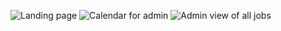 ![Landing page](https://github.com/jong86/cleaning-service-frontendweb/blob/master/docs/landing_page.jpg)
![Calendar for admin](https://github.com/jong86/cleaning-service-frontendweb/blob/master/docs/admin_calendar.jpg)
![Admin view of all jobs](https://github.com/jong86/cleaning-service-frontendweb/blob/master/docs/admin_jobslist.jpg)

